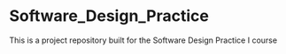 # Software_Design_Practice
This is a project repository built for the Software Design Practice I course
